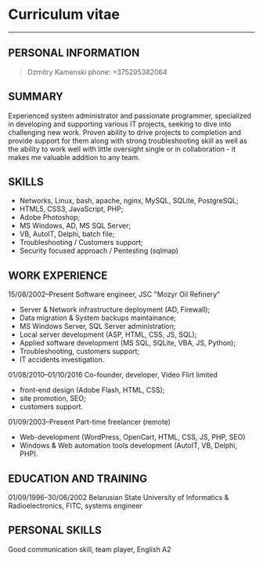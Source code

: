 # Curriculum vitae
--- 
## PERSONAL INFORMATION
 > Dzmitry Kamenski
 > phone: +375295382064

## SUMMARY
 Experienced system administrator and passionate programmer, specialized in developing  and supporting various IT projects, seeking to dive into challenging new work. 
 Proven ability to drive projects to completion and provide support for them along with strong troubleshooting skill as well as the ability to work well with little oversight single or in collaboration - it makes me valuable addition to any team. 

 ## SKILLS
* Networks, Linux, bash, apache, nginx, MySQL, SQLite, PostgreSQL; 
* HTML5, CSS3, JavaScript, PHP; 
* Adobe Photoshop; 
* MS Windows, AD, MS SQL Server; 
* VB, AutoIT, Delphi, batch file; 
* Troubleshooting / Customers support; 
* Security focused approach / Pentesting (sqlmap)

## WORK EXPERIENCE
15/08/2002–Present Software engineer, JSC "Mozyr Oil Refinery" 
* Server & Network infrastructure deployment (AD, Firewall); 
* Data migration & System backups maintainance; 
* MS Windows Server, SQL Server administration; 
* Local server development (ASP, HTML, CSS, JS, SQL); 
* Applied software development (MS SQL, SQLite, VBA, JS, Python); 
* Troubleshooting, customers support; 
* IT accidents investigation.

01/08/2010–01/10/2016 Co-founder, developer, Video Flirt limited
* front-end design (Adobe Flash, HTML, CSS); 
* site promotion, SEO; 
* customers support. 

01/09/2003–Present Part-time freelancer (remote)
* Web-development (WordPress, OpenCart, HTML, CSS, JS, PHP, SEO)
* Windows & Web automation tools development (AutoIT, VB, Delphi, PHP).

## EDUCATION AND TRAINING
01/09/1996–30/06/2002 Belarusian State University of Informatics & Radioelectronics, FITC, systems engineer  

## PERSONAL SKILLS
Good communication skill, team player, English A2